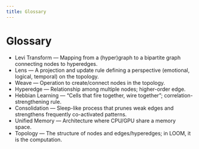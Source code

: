 ```yaml
---
title: Glossary
---
```


# Glossary

- Levi Transform — Mapping from a (hyper)graph to a bipartite graph connecting nodes to hyperedges.
- Lens — A projection and update rule defining a perspective (emotional, logical, temporal) on the topology.
- Weave — Operation to create/connect nodes in the topology.
- Hyperedge — Relationship among multiple nodes; higher-order edge.
- Hebbian Learning — “Cells that fire together, wire together”; correlation-strengthening rule.
- Consolidation — Sleep-like process that prunes weak edges and strengthens frequently co-activated patterns.
- Unified Memory — Architecture where CPU/GPU share a memory space.
- Topology — The structure of nodes and edges/hyperedges; in LOOM, it is the computation.


